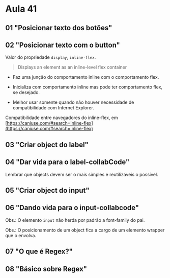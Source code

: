 # Aula 41

## 01 "Posicionar texto dos botões"

## 02 "Posicionar texto com o button"

Valor do propriedade `display`, `inline-flex`.

> Displays an element as an inline-level flex container

- Faz uma junção do comportamento inline com o comportamento flex.

- Inicializa com comportamento inline mas pode ter comportamento flex, se desejado.

- Melhor usar somente quando não houver necessidade de compatibilidade com Internet Explorer.

Compatibilidade entre navegadores do inline-flex, em [https://caniuse.com/#search=inline-flex](https://caniuse.com/#search=inline-flex)

## 03 "Criar object do label"

## 04 "Dar vida para o label-collabCode"

Lembrar que objects devem ser o mais simples e reutilizáveis o possível.

## 05 "Criar object do input"

## 06 "Dando vida para o input-collabcode"

Obs.: O elemento `input` não herda por padrão a font-family do pai.

Obs.: O posicionamento de um object fica a cargo de um elemento wrapper que o envolva.

## 07 "O que é Regex?"

## 08 "Básico sobre Regex"

